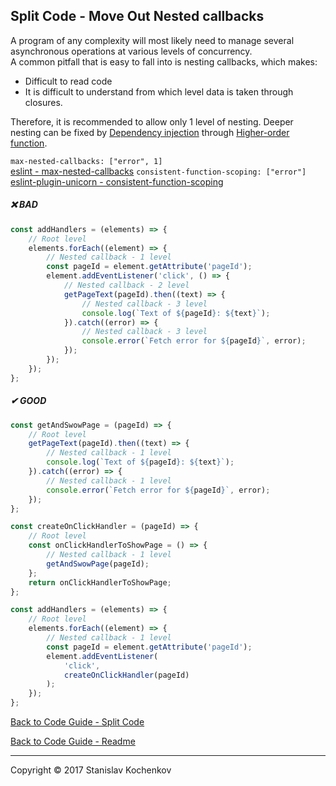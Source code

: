 ## Split Code - Move Out Nested callbacks

A program of any complexity will most likely need to manage several asynchronous operations at various levels of
concurrency.  
A common pitfall that is easy to fall into is nesting callbacks, which makes:

* Difficult to read code
* It is difficult to understand from which level data is taken through closures.

Therefore, it is recommended to allow only 1 level of nesting.
Deeper nesting can be fixed by
[Dependency injection](https://en.wikipedia.org/wiki/Dependency_injection) through
[Higher-order function](https://en.wikipedia.org/wiki/Higher-order_function#JavaScript).

`max-nested-callbacks: ["error", 1]`  
[eslint - max-nested-callbacks](https://eslint.org/docs/latest/rules/max-nested-callbacks)
`consistent-function-scoping: ["error"]`  
[eslint-plugin-unicorn - consistent-function-scoping](https://github.com/sindresorhus/eslint-plugin-unicorn/blob/main/docs/rules/consistent-function-scoping.md)

##### ❌ BAD

```javascript
const addHandlers = (elements) => {
    // Root level 
    elements.forEach((element) => {
        // Nested callback - 1 level 
        const pageId = element.getAttribute('pageId');
        element.addEventListener('click', () => {
            // Nested callback - 2 level 
            getPageText(pageId).then((text) => {
                // Nested callback - 3 level 
                console.log(`Text of ${pageId}: ${text}`);
            }).catch((error) => {
                // Nested callback - 3 level 
                console.error(`Fetch error for ${pageId}`, error);
            });
        });
    });
};
```

##### ✔ GOOD

```javascript
const getAndSwowPage = (pageId) => {
    // Root level 
    getPageText(pageId).then((text) => {
        // Nested callback - 1 level 
        console.log(`Text of ${pageId}: ${text}`);
    }).catch((error) => {
        // Nested callback - 1 level 
        console.error(`Fetch error for ${pageId}`, error);
    });
};

const createOnClickHandler = (pageId) => {
    // Root level 
    const onClickHandlerToShowPage = () => {
        // Nested callback - 1 level 
        getAndSwowPage(pageId);
    };
    return onClickHandlerToShowPage;
};

const addHandlers = (elements) => {
    // Root level 
    elements.forEach((element) => {
        // Nested callback - 1 level 
        const pageId = element.getAttribute('pageId');
        element.addEventListener(
            'click',
            createOnClickHandler(pageId)
        );
    });
};
```

[Back to Code Guide - Split Code](https://github.com/UserBug/codeGuide/tree/v2/docs/splitCode/index.md)

[Back to Code Guide - Readme](https://github.com/UserBug/codeGuide/tree/v2)

---
Copyright © 2017 Stanislav Kochenkov 